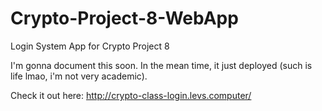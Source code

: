 # Crypto-Project-8-WebApp
Login System App for Crypto Project 8

I'm gonna document this soon. In the mean time, it just deployed (such is life lmao, i'm not very academic).

Check it out here: http://crypto-class-login.levs.computer/
